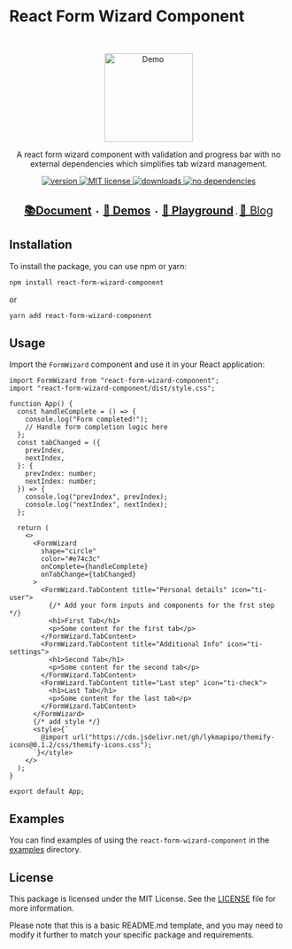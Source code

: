 # React Form Wizard Component

<br>
<p align="center">
  <a href="http://react-form-wizard-component-document.netlify.com"><img src="https://react-form-wizard-component-document.netlify.app/img/react-form-wizard-icon.png" alt="Demo" width="160"></a>
  <p align="center">
A react form wizard component with validation and progress bar with no external dependencies which simplifies tab wizard management.</p>
</p>

<p align="center">
  <a href="https://www.npmjs.com/package/react-form-wizard-component">
    <img src="https://img.shields.io/npm/v/react-form-wizard-component.svg?style=flat-square" alt="version">
  </a>
  <a href="https://github.com/parsajiravand/react-form-wizard-component/blob/master/LICENSE">
    <img src="https://img.shields.io/npm/l/react-form-wizard-component.svg?style=flat-square" alt="MIT license">
  </a>
  <a href="http://npmcharts.com/compare/react-form-wizard-component">
    <img src="https://img.shields.io/npm/dm/react-form-wizard-component.svg?style=flat-square" alt="downloads">
  </a>
  <a href="https://github.com/parsajiravand/react-form-wizard-component/blob/master/package.json">
    <img src="https://img.shields.io/badge/dependencies-none-lightgrey.svg?style=flat-square" alt="no dependencies">
  </a>

</p>

<p align="center">
  <br>
  <strong>
  <a style="font-size:20px" href="https://react-form-wizard-component-document.netlify.app"> 📚Document</a> ・
  <a style="font-size:20px" href="https://react-form-wizard-component-document.netlify.app/docs/category/demos">🔎 Demos</a> ・
  <a style="font-size:20px" href="https://react-form-wizard-component-document.netlify.app/docs/Playground/"> 🔬 Playground</a> . 
  </strong>
    <a style="font-size:20px" href="https://react-form-wizard-component-document.netlify.app/blog"> 📝 Blog</a>
  </strong>
</p>

## Installation

To install the package, you can use npm or yarn:

```bash
npm install react-form-wizard-component
```

or

```bash
yarn add react-form-wizard-component
```

## Usage

Import the `FormWizard` component and use it in your React application:

```tsx
import FormWizard from "react-form-wizard-component";
import "react-form-wizard-component/dist/style.css";

function App() {
  const handleComplete = () => {
    console.log("Form completed!");
    // Handle form completion logic here
  };
  const tabChanged = ({
    prevIndex,
    nextIndex,
  }: {
    prevIndex: number;
    nextIndex: number;
  }) => {
    console.log("prevIndex", prevIndex);
    console.log("nextIndex", nextIndex);
  };

  return (
    <>
      <FormWizard
        shape="circle"
        color="#e74c3c"
        onComplete={handleComplete}
        onTabChange={tabChanged}
      >
        <FormWizard.TabContent title="Personal details" icon="ti-user">
          {/* Add your form inputs and components for the frst step */}
          <h1>First Tab</h1>
          <p>Some content for the first tab</p>
        </FormWizard.TabContent>
        <FormWizard.TabContent title="Additional Info" icon="ti-settings">
          <h1>Second Tab</h1>
          <p>Some content for the second tab</p>
        </FormWizard.TabContent>
        <FormWizard.TabContent title="Last step" icon="ti-check">
          <h1>Last Tab</h1>
          <p>Some content for the last tab</p>
        </FormWizard.TabContent>
      </FormWizard>
      {/* add style */}
      <style>{`
        @import url("https://cdn.jsdelivr.net/gh/lykmapipo/themify-icons@0.1.2/css/themify-icons.css");
      `}</style>
    </>
  );
}

export default App;
```


## Examples

You can find examples of using the `react-form-wizard-component` in the [examples](https://react-form-wizard-component-document.netlify.app/docs/category/demos) directory.

## License

This package is licensed under the MIT License. See the [LICENSE](./LICENSE) file for more information.

Please note that this is a basic README.md template, and you may need to modify it further to match your specific package and requirements.
